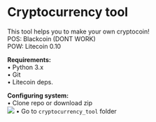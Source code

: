 **<h1>Cryptocurrency tool</h1>**

This tool helps you to make your own cryptocoin!</br>
POS: Blackcoin (DONT WORK)</br>
POW: Litecoin 0.10<br/>

**Requirements:**</br>
• Python 3.x</br>
• Git</br>
• Litecoin deps.</br>

**Configuring system:**</br>
• Clone repo or download zip</br>
<img src="https://github.com/grumpydevelop/cryptocurrency_tool/blob/master/img/1.png"></img>
• Go to ```cryptocurrency_tool``` folder</br>
